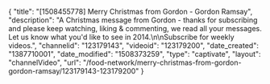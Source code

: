 {
    "title": "[1508455778] Merry Christmas from Gordon - Gordon Ramsay",
    "description": "A Christmas message from Gordon - thanks for subscribing and please keep watching, liking & commenting, we read all your messages. Let us know what you'd like to see in 2014.\n\nSubscribe for weekly videos.",
    "channelid": "123179143",
    "videoid": "123179200",
    "date_created": "1387710001",
    "date_modified": "1508373259",
    "type": "captivate",
    "layout": "channelVideo",
    "url": "\/food-network\/merry-christmas-from-gordon-gordon-ramsay\/123179143-123179200"
}